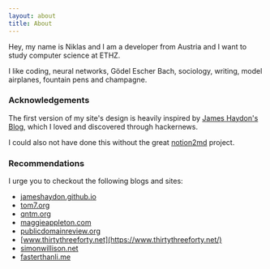 ```yaml
---
layout: about
title: About
---
```


Hey, my name is Niklas and I am a developer from Austria and I want to study computer science at ETHZ.

I like coding, neural networks, Gödel Escher Bach, sociology, writing, model airplanes, fountain pens and champagne.

### Acknowledgements

The first version of my site's design is heavily inspired by [James Haydon's Blog](https://jameshaydon.github.io), which I loved and discovered through hackernews.

I could also not have done this without the great [notion2md](https://github.com/echo724/notion2md) project.

### Recommendations

I urge you to checkout the following blogs and sites:

 * [jameshaydon.github.io](https://jameshaydon.github.io)
 * [tom7.org](http://tom7.org/)
 * [qntm.org](https://qntm.org)
 * [maggieappleton.com](https://maggieappleton.com/)
 * [publicdomainreview.org](https://publicdomainreview.org/)
 * [www.thirtythreeforty.net](https://www.thirtythreeforty.net/)
 * [simonwillison.net](https://simonwillison.net/)
 * [fasterthanli.me](https://fasterthanli.me/)